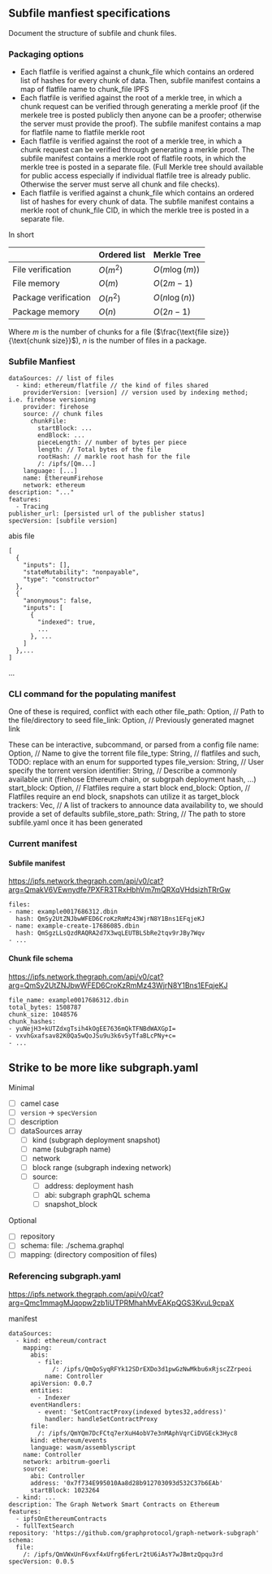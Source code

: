 ## Subfile manfiest specifications

Document the structure of subfile and chunk files.


### Packaging options

- Each flatfile is verified against a chunk_file which contains an ordered list of hashes for every chunk of data. Then, subfile manifest contains a map of flatfile name to chunk_file IPFS
- Each flatfile is verified against the root of a merkle tree, in which a chunk request can be verified through generating a merkle proof (if the merkele tree is posted publicly then anyone can be a proofer; otherwise the server must provide the proof). The subfile manifest contains a map for flatfile name to flatfile merkle root
- Each flatfile is verified against the root of a merkle tree, in which a chunk request can be verified through generating a merkle proof. The subfile manifest contains a merkle root of flatfile roots, in which the merkle tree is posted in a separate file. (Full Merkle tree should available for public access especially if individual flatfile tree is already public. Otherwise the server must serve all chunk and file checks).
- Each flatfile is verified against a chunk_file which contains an ordered list of hashes for every chunk of data. The subfile manifest contains a merkle root of chunk_file CID, in which the merkle tree is posted in a separate file.

In short

| | Ordered list | Merkle Tree | 
| --- | --- | --- | 
| File verification | $O(m^2)$ | $O(m\log(m))$ |
| File memory | $O(m)$ | $O(2m-1)$ |
| Package verification | $O(n^2)$ | $O(n\log(n))$ |
| Package memory | $O(n)$ | $O(2n-1)$ |

Where $m$ is the number of chunks for a file ($\frac{\text{file size}}{\text{chunk size}}$), $n$ is the number of files in a package.





### Subfile Manfiest 
```
dataSources: // list of files
  - kind: ethereum/flatfile // the kind of files shared
    providerVersion: [version] // version used by indexing method; i.e. firehose versioning
    provider: firehose
    source: // chunk files
      chunkFile: 
        startBlock: ...
        endBlock: ...
        pieceLength: // number of bytes per piece
        length: // Total bytes of the file 
        rootHash: // markle root hash for the file
        /: /ipfs/[Qm...] 
    language: [...]
    name: EthereumFirehose
    network: ethereum
description: "..."
features:
  - Tracing
publisher_url: [persisted url of the publisher status]
specVersion: [subfile version]
```




abis file

```
[
  {
    "inputs": [],
    "stateMutability": "nonpayable",
    "type": "constructor"
  },
  {
    "anonymous": false,
    "inputs": [
      {
        "indexed": true,
        ...
      }, ...
    ]
  },...
]
```

...


### CLI command for the populating manifest

One of these is required, conflict with each other
file_path: Option<String>,   // Path to the file/directory to seed
file_link: Option<String>,   // Previously generated magnet link

These can be interactive, subcommand, or parsed from a config file
name: Option<String>,        // Name to give the torrent file
file_type: String,           // flatfiles and such, TODO: replace with an enum for supported types
file_version: String,        // User specify the torrent version
identifier: String,          // Describe a commonly available unit (firehose Ethereum chain, or subgrpah deployment hash, ...)
start_block: Option<u64>,    // Flatfiles require a start block
end_block: Option<u64>,      // Flatfiles require an end block, snapshots can utilize it as target_block
trackers: Vec<String>, // A list of trackers to announce data availability to, we should provide a set of defaults
subfile_store_path: String, // The path to store subfile.yaml once it has been generated



### Current manifest


#### Subfile manifest

https://ipfs.network.thegraph.com/api/v0/cat?arg=QmakV6VEwnydfe7PXFR3TRxHbhVm7mQRXqVHdsizhTRrGw
```
files:
- name: example0017686312.dbin
  hash: QmSy2UtZNJbwWFED6CroKzRmMz43WjrN8Y1Bns1EFqjeKJ
- name: example-create-17686085.dbin
  hash: QmSgzLLsQzdRAQRA2d7X3wqLEUTBLSbRe2tqv9rJBy7Wqv
- ...
```

#### Chunk file schema

https://ipfs.network.thegraph.com/api/v0/cat?arg=QmSy2UtZNJbwWFED6CroKzRmMz43WjrN8Y1Bns1EFqjeKJ
```
file_name: example0017686312.dbin
total_bytes: 1508787
chunk_size: 1048576
chunk_hashes:
- yuNejH3+kUTZdxgTsih4kOgEE7636mQkTFNBdWAXGpI=
- vxvhGxafsav82K0Qa5wQoJSu9u3k6v5yTfaBLcPNy+c=
- ...
```



## Strike to be more like subgraph.yaml

Minimal 
- [ ] camel case
- [ ] `version` -> `specVersion`
- [ ] description
- [ ] dataSources array
  - [ ] kind (subgraph deployment snapshot)
  - [ ] name (subgraph name)
  - [ ] network
  - [ ] block range (subgraph indexing network)
  - [ ] source:
    - [ ] address: deployment hash
    - [ ] abi: subgraph graphQL schema
    - [ ] snapshot_block

Optional
- [ ] repository
- [ ] schema: file: ./schema.graphql
- [ ] mapping: (directory composition of files)

### Referencing subgraph.yaml

https://ipfs.network.thegraph.com/api/v0/cat?arg=Qmc1mmagMJqopw2zb1iUTPRMhahMvEAKpQGS3KvuL9cpaX

manifest
```
dataSources:
  - kind: ethereum/contract
    mapping:
      abis:
        - file:
            /: /ipfs/QmQoSyqRFYk12SDrEXDo3d1pwGzNwMkbu6xRjscZZrpeoi
          name: Controller
      apiVersion: 0.0.7
      entities:
        - Indexer
      eventHandlers:
        - event: 'SetContractProxy(indexed bytes32,address)'
          handler: handleSetContractProxy
      file:
        /: /ipfs/QmYQm7DcFCtq7erXuH4obV7e3nMAphVqrCiDVGEck3Hyc8
      kind: ethereum/events
      language: wasm/assemblyscript
    name: Controller
    network: arbitrum-goerli
    source:
      abi: Controller
      address: '0x7f734E995010Aa8d28b912703093d532C37b6EAb'
      startBlock: 1023264
  - kind: ...
description: The Graph Network Smart Contracts on Ethereum
features:
  - ipfsOnEthereumContracts
  - fullTextSearch
repository: 'https://github.com/graphprotocol/graph-network-subgraph'
schema:
  file:
    /: /ipfs/QmVWxUnF6vxf4xUfrg6ferLr2tU6iAsY7wJBmtzQpqu3rd
specVersion: 0.0.5
```